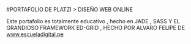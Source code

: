 #PORTAFOLIO DE PLATZI > DISEÑO WEB ONLINE 

Este portafolio es totalmente educativo , hecho en JADE , SASS Y EL GRANDIOSO FRAMEWORK ED-GRID , HECHO POR ALVARO FELIPE DE www.escueladigital.pe

